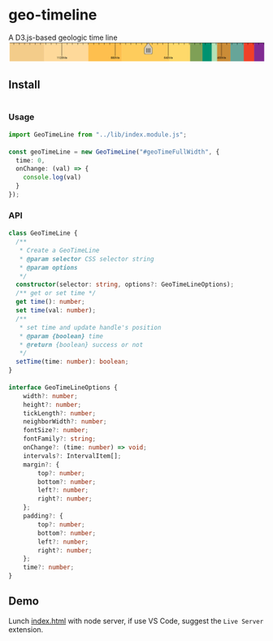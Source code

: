 # geo-timeline

A D3.js-based geologic time line
![geo-timeline](img/geo-timeline.png)

## Install

```bash

```

### Usage

```ts
import GeoTimeLine from "../lib/index.module.js";

const geoTimeLine = new GeoTimeLine("#geoTimeFullWidth", {
  time: 0,
  onChange: (val) => {
    console.log(val)
  }
});
```

### API

```ts
class GeoTimeLine {
  /**
   * Create a GeoTimeLine
   * @param selector CSS selector string
   * @param options
   */
  constructor(selector: string, options?: GeoTimeLineOptions);
  /** get or set time */
  get time(): number;
  set time(val: number);
  /**
   * set time and update handle's position
   * @param {boolean} time
   * @return {boolean} success or not
   */
  setTime(time: number): boolean;
}

interface GeoTimeLineOptions {
    width?: number;
    height?: number;
    tickLength?: number;
    neighborWidth?: number;
    fontSize?: number;
    fontFamily?: string;
    onChange?: (time: number) => void;
    intervals?: IntervalItem[];
    margin?: {
        top?: number;
        bottom?: number;
        left?: number;
        right?: number;
    };
    padding?: {
        top?: number;
        bottom?: number;
        left?: number;
        right?: number;
    };
    time?: number;
}
```

## Demo

Lunch [index.html](index.html) with node server, if use VS Code, suggest the ``Live Server`` extension.
